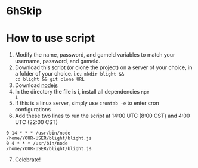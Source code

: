 # 6hSkip

# How to use script
1) Modify the name, password, and gameId variables to match your username, password, and gameId.
2) Download this script (or clone the project) on a server of your choice, in a folder of your choice.
i.e.: <code>mkdir blight && cd blight && git clone URL</code>
3) Download <a href="https://nodejs.org/en/">nodejs</a>
4) In the directory the file is i, install all dependencies <code>npm i</code>
5) If this is a linux server, simply use <code>crontab -e</code> to enter cron configurations
6) Add these two lines to run the script at 14:00 UTC (8:00 CST) and 4:00 UTC (22:00 CST)  

<code>0 14 * * * /usr/bin/node /home/YOUR-USER/blight/blight.js</code>  
<code>0 4 * * * /usr/bin/node /home/YOUR-USER/blight/blight.js</code>

7) Celebrate!
